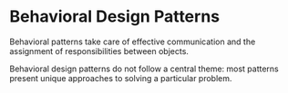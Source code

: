 # Behavioral Design Patterns

Behavioral patterns take care of effective communication and the assignment of responsibilities between objects.

Behavioral design patterns do not follow a central theme: most patterns present unique approaches to solving a particular problem.
